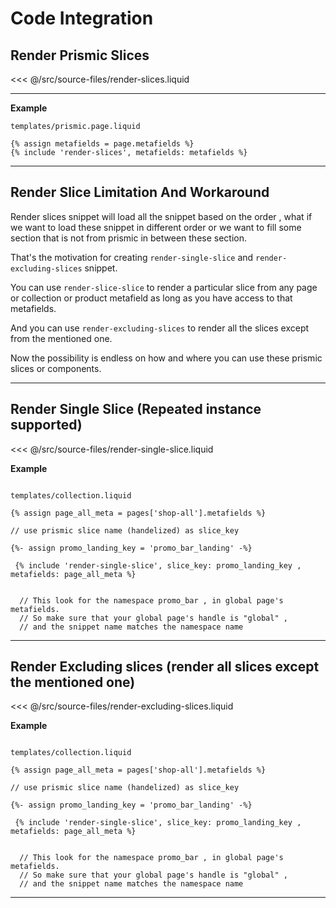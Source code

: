 # Code Integration

## Render Prismic Slices

<SourceCode>
<<< @/src/source-files/render-slices.liquid
</SourceCode>


<div class="block-space"></div>

----

**Example**

```
templates/prismic.page.liquid

{% assign metafields = page.metafields %}
{% include 'render-slices', metafields: metafields %}

```

<div class="block-space"></div>

----

## Render Slice Limitation And Workaround


Render slices snippet will load all the snippet based on the order , what if we want to load these snippet in different order or we want
to fill some section that is not from prismic in between these section. 

That's the motivation for creating ```render-single-slice``` and ```render-excluding-slices``` snippet. 

You can use ```render-slice-slice``` to render a particular slice from any page or collection or product metafield as long as you have access to that metafields. 

And you can use ```render-excluding-slices```  to render all the slices except from the mentioned one. 

Now the possibility is endless on how and where you can use these prismic slices or components.


<div class="block-space"></div>

----


## Render Single Slice (Repeated instance supported)

<SourceCode>
<<< @/src/source-files/render-single-slice.liquid
</SourceCode>

**Example**

```

templates/collection.liquid 

{% assign page_all_meta = pages['shop-all'].metafields %}

// use prismic slice name (handelized) as slice_key  

{%- assign promo_landing_key = 'promo_bar_landing' -%}

 {% include 'render-single-slice', slice_key: promo_landing_key , metafields: page_all_meta %}


  // This look for the namespace promo_bar , in global page's metafields.   
  // So make sure that your global page's handle is "global" ,   
  // and the snippet name matches the namespace name 

```

<div class="block-space"></div>

----

## Render Excluding slices (render all slices except the mentioned one)

<SourceCode>
<<< @/src/source-files/render-excluding-slices.liquid
</SourceCode>

**Example**

```

templates/collection.liquid 

{% assign page_all_meta = pages['shop-all'].metafields %}

// use prismic slice name (handelized) as slice_key  

{%- assign promo_landing_key = 'promo_bar_landing' -%}

 {% include 'render-single-slice', slice_key: promo_landing_key , metafields: page_all_meta %}


  // This look for the namespace promo_bar , in global page's metafields.   
  // So make sure that your global page's handle is "global" ,   
  // and the snippet name matches the namespace name 

```

<div class="block-space"></div>

----





